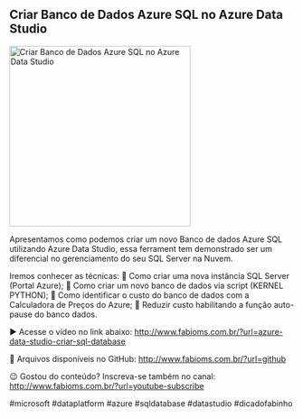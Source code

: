## Criar Banco de Dados Azure SQL no Azure Data Studio

<img src="https://fabioms.com.br/uploads/youtube/YZooc1eFBQk.png" alt="Criar Banco de Dados Azure SQL no Azure Data Studio" title="Azure SQL" width="320"/>

Apresentamos como podemos criar um novo Banco de dados Azure SQL utilizando Azure Data Studio, essa ferrament tem demonstrado ser um diferencial no gerenciamento do seu SQL Server na Nuvem.

Iremos conhecer as técnicas:
🔹 Como criar uma nova instância SQL Server (Portal Azure);
🔹 Como criar um novo banco de dados via script (KERNEL PYTHON);
🔹 Como identificar o custo do banco de dados com a Calculadora de Preços do Azure;
🔹 Reduzir custo habilitando a função auto-pause do banco dados.

▶️ Acesse o vídeo no link abaixo:
http://www.fabioms.com.br/?url=azure-data-studio-criar-sql-database

📁 Arquivos disponíveis no GitHub:
http://www.fabioms.com.br/?url=github

😉 Gostou do conteúdo? Inscreva-se também no canal:
http://www.fabioms.com.br/?url=youtube-subscribe 

#microsoft #dataplatform #azure #sqldatabase #datastudio #dicadofabinho